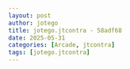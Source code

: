 ```yaml
---
layout: post
author: jotego
title: jotego.jtcontra - 58adf68
date: 2025-05-31
categories: [Arcade, jtcontra]
tags: [jotego.jtcontra]
---
```


